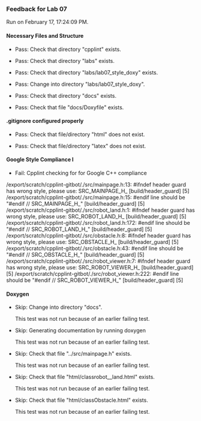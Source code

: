 ### Feedback for Lab 07

Run on February 17, 17:24:09 PM.


#### Necessary Files and Structure

+ Pass: Check that directory "cpplint" exists.

+ Pass: Check that directory "labs" exists.

+ Pass: Check that directory "labs/lab07_style_doxy" exists.

+ Pass: Change into directory "labs/lab07_style_doxy".

+ Pass: Check that directory "docs" exists.

+ Pass: Check that file "docs/Doxyfile" exists.


#### .gitignore configured properly

+ Pass: Check that file/directory "html" does not exist.

+ Pass: Check that file/directory "latex" does not exist.


#### Google Style Compliance I

+ Fail: Cpplint checking for for Google C++ compliance

/export/scratch/cpplint-gitbot/./src/mainpage.h:13:  #ifndef header guard has wrong style, please use: SRC_MAINPAGE_H_  [build/header_guard] [5]
/export/scratch/cpplint-gitbot/./src/mainpage.h:15:  #endif line should be "#endif  // SRC_MAINPAGE_H_"  [build/header_guard] [5]
/export/scratch/cpplint-gitbot/./src/robot_land.h:1:  #ifndef header guard has wrong style, please use: SRC_ROBOT_LAND_H_  [build/header_guard] [5]
/export/scratch/cpplint-gitbot/./src/robot_land.h:172:  #endif line should be "#endif  // SRC_ROBOT_LAND_H_"  [build/header_guard] [5]
/export/scratch/cpplint-gitbot/./src/obstacle.h:8:  #ifndef header guard has wrong style, please use: SRC_OBSTACLE_H_  [build/header_guard] [5]
/export/scratch/cpplint-gitbot/./src/obstacle.h:43:  #endif line should be "#endif  // SRC_OBSTACLE_H_"  [build/header_guard] [5]
/export/scratch/cpplint-gitbot/./src/robot_viewer.h:7:  #ifndef header guard has wrong style, please use: SRC_ROBOT_VIEWER_H_  [build/header_guard] [5]
/export/scratch/cpplint-gitbot/./src/robot_viewer.h:222:  #endif line should be "#endif  // SRC_ROBOT_VIEWER_H_"  [build/header_guard] [5]


#### Doxygen

+ Skip: Change into directory "docs".

  This test was not run because of an earlier failing test.

+ Skip: Generating documentation by running doxygen

  This test was not run because of an earlier failing test.

+ Skip: Check that file "../src/mainpage.h" exists.

  This test was not run because of an earlier failing test.

+ Skip: Check that file "html/classrobot__land.html" exists.

  This test was not run because of an earlier failing test.

+ Skip: Check that file "html/classObstacle.html" exists.

  This test was not run because of an earlier failing test.

